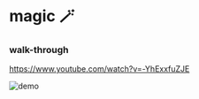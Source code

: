 # magic 🪄

### walk-through
https://www.youtube.com/watch?v=-YhExxfuZJE


![demo](https://s8.gifyu.com/images/gheco.gif)